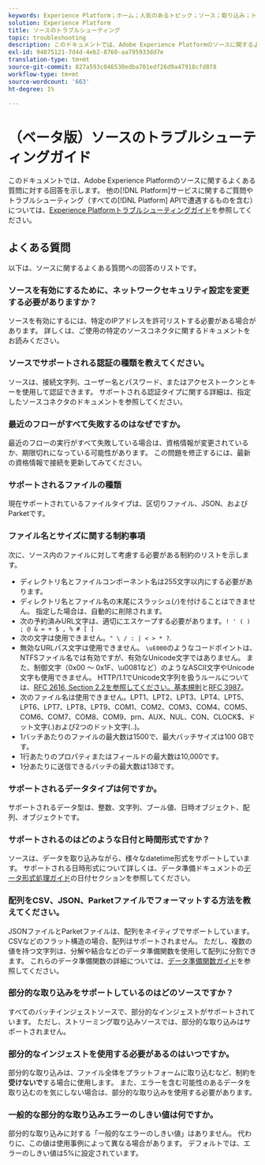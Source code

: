 ```yaml
---
keywords: Experience Platform；ホーム；人気のあるトピック；ソース；取り込み；トラブルシューティング；ソースのトラブルシューティング；ソースfaq；ソースコネクタ；ソースコネクタ；ソースコネクタfaq；ソースコネクタのトラブルシューティング；
solution: Experience Platform
title: ソースのトラブルシューティング
topic: troubleshooting
description: このドキュメントでは、Adobe Experience Platformのソースに関するよくある質問に対する回答を示します。
exl-id: 94875121-7d4d-4eb2-8760-aa795933dd7e
translation-type: tm+mt
source-git-commit: 827a593c046530edba701edf26d9a47918cfd8f8
workflow-type: tm+mt
source-wordcount: '663'
ht-degree: 1%

---
```


# （ベータ版）ソースのトラブルシューティングガイド

このドキュメントでは、Adobe Experience Platformのソースに関するよくある質問に対する回答を示します。 他の[!DNL Platform]サービスに関するご質問やトラブルシューティング（すべての[!DNL Platform] APIで遭遇するものを含む）については、[Experience Platformトラブルシューティングガイド](../landing/troubleshooting.md)を参照してください。

## よくある質問

以下は、ソースに関するよくある質問への回答のリストです。

### ソースを有効にするために、ネットワークセキュリティ設定を変更する必要がありますか？

ソースを有効にするには、特定のIPアドレスを許可リストする必要がある場合があります。 詳しくは、ご使用の特定のソースコネクタに関するドキュメントをお読みください。

### ソースでサポートされる認証の種類を教えてください。

ソースは、接続文字列、ユーザー名とパスワード、またはアクセストークンとキーを使用して認証できます。 サポートされる認証タイプに関する詳細は、指定したソースコネクタのドキュメントを参照してください。

### 最近のフローがすべて失敗するのはなぜですか。

最近のフローの実行がすべて失敗している場合は、資格情報が変更されているか、期限切れになっている可能性があります。 この問題を修正するには、最新の資格情報で接続を更新してみてください。

### サポートされるファイルの種類

現在サポートされているファイルタイプは、区切りファイル、JSON、およびParketです。

### ファイル名とサイズに関する制約事項

次に、ソース内のファイルに対して考慮する必要がある制約のリストを示します。

- ディレクトリ名とファイルコンポーネント名は255文字以内にする必要があります。
- ディレクトリ名とファイル名の末尾にスラッシュ(`/`)を付けることはできません。 指定した場合は、自動的に削除されます。
- 次の予約済みURL文字は、適切にエスケープする必要があります。`! ' ( ) ; @ & = + $ , % # [ ]`
- 次の文字は使用できません。`" \ / : | < > * ?`.
- 無効なURLパス文字は使用できません。 `\uE000`のようなコードポイントは、NTFSファイル名では有効ですが、有効なUnicode文字ではありません。 また、制御文字（0x00 ～ 0x1F、\u0081など）のようなASCII文字やUnicode文字も使用できません。 HTTP/1.1でUnicode文字列を扱うルールについては、[RFC 2616, Section 2.2を参照してください。基本規則](https://www.ietf.org/rfc/rfc2616.txt)と[RFC 3987](https://www.ietf.org/rfc/rfc3987.txt)。
- 次のファイル名は使用できません。LPT1、LPT2、LPT3、LPT4、LPT5、LPT6、LPT7、LPT8、LPT9、COM1、COM2、COM3、COM4、COM5、COM6、COM7、COM8、COM9、prn、AUX、NUL、CON、CLOCK$、ドット文字(.)および2つのドット文字(..)。
- 1バッチあたりのファイルの最大数は1500で、最大バッチサイズは100 GBです。
- 1行あたりのプロパティまたはフィールドの最大数は10,000です。
- 1分あたりに送信できるバッチの最大数は138です。

### サポートされるデータタイプは何ですか。

サポートされるデータ型は、整数、文字列、ブール値、日時オブジェクト、配列、オブジェクトです。

### サポートされるのはどのような日付と時間形式ですか？

ソースは、データを取り込みながら、様々なdatetime形式をサポートしています。 サポートされる日時形式について詳しくは、データ準備ドキュメントの[データ形式処理ガイド](../data-prep/data-handling.md#dates)の日付セクションを参照してください。

### 配列をCSV、JSON、Parketファイルでフォーマットする方法を教えてください。

JSONファイルとParketファイルは、配列をネイティブでサポートしています。 CSVなどのフラット構造の場合、配列はサポートされません。 ただし、複数の値を持つ文字列は、分解や結合などのデータ準備関数を使用して配列に分割できます。 これらのデータ準備関数の詳細については、[データ準備関数ガイド](../data-prep/functions.md#string)を参照してください。

### 部分的な取り込みをサポートしているのはどのソースですか？

すべてのバッチインジェストソースで、部分的なインジェストがサポートされています。 ただし、ストリーミング取り込みソースでは、部分的な取り込みはサポートされません。

### 部分的なインジェストを使用する必要があるのはいつですか。

部分的な取り込みは、ファイル全体をプラットフォームに取り込むなど、制約を&#x200B;**受けないで**&#x200B;する場合に使用します。 また、エラーを含む可能性のあるデータを取り込むのを気にしない場合は、部分的な取り込みを使用する必要があります。

### 一般的な部分的な取り込みエラーのしきい値は何ですか。

部分的な取り込みに対する「一般的なエラーのしきい値」はありません。 代わりに、この値は使用事例によって異なる場合があります。 デフォルトでは、エラーのしきい値は5%に設定されています。
